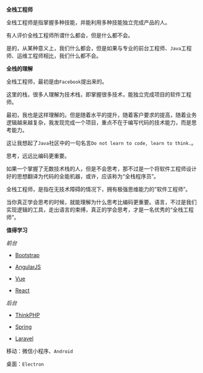 **全栈工程师**

全栈工程师是指掌握多种技能，并能利用多种技能独立完成产品的人。

有人评价全栈工程师所谓什么都会，但是什么都不会。

是的，从某种意义上，我们什么都会，但是如果与专业的前台工程师、`Java`工程师、运维工程师相比，我们什么都不会。

**全栈的理解**

全栈工程师，最初是由`Facebook`提出来的。

这里的栈，很多人理解为技术栈，即掌握很多技术，能独立完成项目的软件工程师。

最初，我也是这样理解的。但是随着水平的提升，随着客户要求的提高，随着业务逻辑越来越复杂，我发现完成一个项目，重点不在于编写代码的技术能力，而是思考能力。

这让我想起了`Java`社区中的一句名言`Do not learn to code, learn to think.`。

思考，远远比编码更重要。

如果一个掌握了无数技术栈的人，但是不会思考，那不过是一个将软件工程师设计好的思想翻译为代码的全能机器，或许，应该称为“全栈程序员”。

全栈工程师，是指在无技术障碍的情况下，拥有极强思维能力的“软件工程师”。

当你真正学会思考的时候，就能理解为什么思考比编码更重要。语言，不过是我们实现逻辑的工具，走出语言的束缚，真正的学会思考，才是一名优秀的“全栈工程师”。

**值得学习**

*前台*

- [Bootstrap](http://v3.bootcss.com/)

- [AngularJS](https://docs.angularjs.org/)

- [Vue](https://vuejs.bootcss.com/)

- [React](http://www.css88.com/react/)

*后台*

- [ThinkPHP](https://www.kancloud.cn/yunzhiclub/thinkphp5guide)

- [Spring](https://spring.io/)

- [Laravel](https://laravel-china.org/docs/laravel/)

移动：微信小程序、`Android`

桌面：`Electron`
